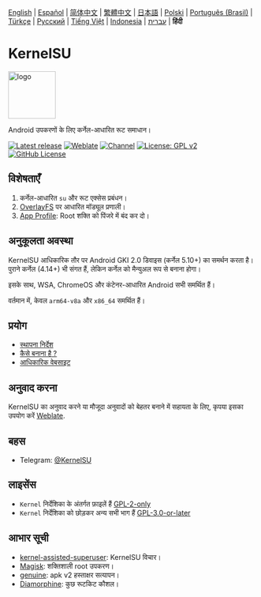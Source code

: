 [English](README.md) | [Español](README_ES.md) | [简体中文](README_CN.md) | [繁體中文](README_TW.md) | [日本語](README_JP.md) | [Polski](README_PL.md) | [Português (Brasil)](README_PT-BR.md) | [Türkçe](README_TR.md) | [Русский](README_RU.md) | [Tiếng Việt](README_VI.md) | [Indonesia](README_ID.md) | [עברית](README_IW.md) |  **हिंदी**

# KernelSU

<img src="https://kernelsu.org/logo.png" style="width: 96px;" alt="logo">

Android उपकरणों के लिए कर्नेल-आधारित रूट समाधान।

[![Latest release](https://img.shields.io/github/v/release/tiann/KernelSU?label=Release&logo=github)](https://github.com/tiann/KernelSU/releases/latest)
[![Weblate](https://img.shields.io/badge/Localization-Weblate-teal?logo=weblate)](https://hosted.weblate.org/engage/kernelsu)
[![Channel](https://img.shields.io/badge/Follow-Telegram-blue.svg?logo=telegram)](https://t.me/KernelSU)
[![License: GPL v2](https://img.shields.io/badge/License-GPL%20v2-orange.svg?logo=gnu)](https://www.gnu.org/licenses/old-licenses/gpl-2.0.en.html)
[![GitHub License](https://img.shields.io/github/license/tiann/KernelSU?logo=gnu)](/LICENSE)

## विशेषताएँ

1. कर्नेल-आधारित `su` और रूट एक्सेस प्रबंधन।
2. [OverlayFS](https://en.wikipedia.org/wiki/OverlayFS) पर आधारित मॉड्यूल प्रणाली।
3. [App Profile](https://kernelsu.org/guide/app-profile.html): Root शक्ति को पिंजरे में बंद कर दो।

## अनुकूलता अवस्था

KernelSU आधिकारिक तौर पर Android GKI 2.0 डिवाइस (कर्नेल 5.10+) का समर्थन करता है। पुराने कर्नेल (4.14+) भी संगत हैं, लेकिन कर्नेल को मैन्युअल रूप से बनाना होगा।

इसके साथ, WSA, ChromeOS और कंटेनर-आधारित Android सभी समर्थित हैं।

वर्तमान में, केवल `arm64-v8a` और `x86_64` समर्थित हैं।

## प्रयोग

- [स्थापना निर्देश](https://kernelsu.org/guide/installation.html)
- [कैसे बनाना है ?](https://kernelsu.org/guide/how-to-build.html)
- [आधिकारिक वेबसाइट](https://kernelsu.org/)

## अनुवाद करना

KernelSU का अनुवाद करने या मौजूदा अनुवादों को बेहतर बनाने में सहायता के लिए, कृपया इसका उपयोग करें [Weblate](https://hosted.weblate.org/engage/kernelsu/).

## बहस

- Telegram: [@KernelSU](https://t.me/KernelSU)

## लाइसेंस

- `Kernel` निर्देशिका के अंतर्गत फ़ाइलें हैं [GPL-2-only](https://www.gnu.org/licenses/old-licenses/gpl-2.0.en.html)
- `Kernel` निर्देशिका को छोड़कर अन्य सभी भाग हैं [GPL-3.0-or-later](https://www.gnu.org/licenses/gpl-3.0.html)

## आभार सूची

- [kernel-assisted-superuser](https://git.zx2c4.com/kernel-assisted-superuser/about/): KernelSU विचार।
- [Magisk](https://github.com/topjohnwu/Magisk): शक्तिशाली root उपकरण।
- [genuine](https://github.com/brevent/genuine/): apk v2 हस्ताक्षर सत्यापन।
- [Diamorphine](https://github.com/m0nad/Diamorphine): कुछ रूटकिट कौशल।
